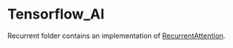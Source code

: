 # Tensorflow_AI
Recurrent folder contains an implementation of [RecurrentAttention](https://www.google.com/url?sa=t&rct=j&q=&esrc=s&source=web&cd=2&cad=rja&uact=8&ved=0ahUKEwiizqOQwZvTAhVQ32MKHQ5NBzgQFgguMAE&url=https%3A%2F%2Farxiv.org%2Fabs%2F1406.6247&usg=AFQjCNHOEj4iWoQln1J7oSVORnUtnXGCZg).
